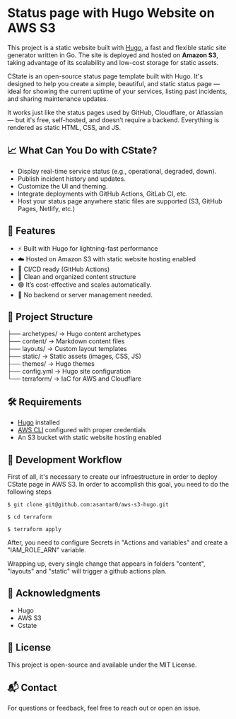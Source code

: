 # Status page with Hugo Website on AWS S3

This project is a static website built with [Hugo](https://gohugo.io/), a fast and flexible static site generator written in Go. The site is deployed and hosted on **Amazon S3**, taking advantage of its scalability and low-cost storage for static assets.

CState is an open-source status page template built with Hugo. It's designed to help you create a simple, beautiful, and static status page — ideal for showing the current uptime of your services, listing past incidents, and sharing maintenance updates.

It works just like the status pages used by GitHub, Cloudflare, or Atlassian — but it's free, self-hosted, and doesn’t require a backend. Everything is rendered as static HTML, CSS, and JS.

## 📈 What Can You Do with CState?
- Display real-time service status (e.g., operational, degraded, down).
- Publish incident history and updates.
- Customize the UI and theming.
- Integrate deployments with GitHub Actions, GitLab CI, etc.
- Host your status page anywhere static files are supported (S3, GitHub Pages, Netlify, etc.)

## 🚀 Features

- ⚡ Built with Hugo for lightning-fast performance
- ☁️ Hosted on Amazon S3 with static website hosting enabled
- 🔁 CI/CD ready (GitHub Actions)
- 📂 Clean and organized content structure
- 🟢 It’s cost-effective and scales automatically.
- 🧘 No backend or server management needed.


## 📁 Project Structure

├── archetypes/         -> Hugo content archetypes  
├── content/            -> Markdown content files    
├── layouts/            -> Custom layout templates  
├── static/             -> Static assets (images, CSS, JS)  
├── themes/             -> Hugo themes  
├── config.yml          -> Hugo site configuration  
└── terraform/          -> IaC for AWS and Cloudflare


## 🛠️ Requirements

- [Hugo](https://gohugo.io/getting-started/installing/) installed
- [AWS CLI](https://aws.amazon.com/cli/) configured with proper credentials
- An S3 bucket with static website hosting enabled 


## 🧪 Development Workflow
First of all, it's necessary to create our infraestructure in order to deploy CState page in AWS S3. In order to accomplish this goal, you need to do the following steps

```
$ git clone git@github.com:asantar0/aws-s3-hugo.git

$ cd terraform

$ terraform apply
```

After, you need to configure Secrets in "Actions and variables" and create a "IAM_ROLE_ARN" variable.

Wrapping up, every single change that appears in folders "content", "layouts" and "static" will trigger a github actions plan.


## 🙌 Acknowledgments

- Hugo
- AWS S3
- Cstate


## 📄 License
This project is open-source and available under the MIT License.


## 📬 Contact
For questions or feedback, feel free to reach out or open an issue.